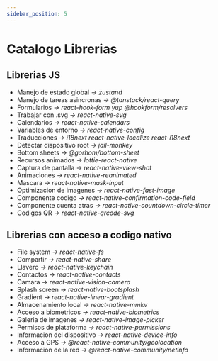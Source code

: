```yaml
---
sidebar_position: 5
---
```


# Catalogo Librerias
## Librerias JS
* Manejo de estado global *-> zustand*
* Manejo de tareas asincronas *-> @tanstack/react-query*
* Formularios *-> react-hook-form yup @hookform/resolvers*
* Trabajar con .svg *-> react-native-svg*
* Calendarios *-> react-native-calendars*
* Variables de entorno *-> react-native-config*
* Traducciones *-> i18next react-native-localize react-i18next*
* Detectar dispositivo root *-> jail-monkey*
* Bottom sheets *-> @gorhom/bottom-sheet*
* Recursos animados *-> lottie-react-native*
* Captura de pantalla *-> react-native-view-shot*
* Animaciones *-> react-native-reanimated*
* Mascara *-> react-native-mask-input*
* Optimizacion de imagenes *-> react-native-fast-image*
* Componente codigo *-> react-native-confirmation-code-field*
* Componente cuenta atras *-> react-native-countdown-circle-timer*
* Codigos QR *-> react-native-qrcode-svg*

## Librerias con acceso a codigo nativo
* File system *-> react-native-fs*
* Compartir *-> react-native-share*
* Llavero *-> react-native-keychain*
* Contactos *-> react-native-contacts*
* Camara *-> react-native-vision-camera*
* Splash screen *-> react-native-bootsplash*
* Gradient *-> react-native-linear-gradient*
* Almacenamiento local *-> react-native-mmkv*
* Acceso a biometricos *-> react-native-biometrics*
* Galeria de imagenes *-> react-native-image-picker*
* Permisos de plataforma *-> react-native-permissions*
* Informacion del dispositivo *-> react-native-device-info*
* Acceso a GPS *-> @react-native-community/geolocation*
* Informacion de la red *-> @react-native-community/netinfo*